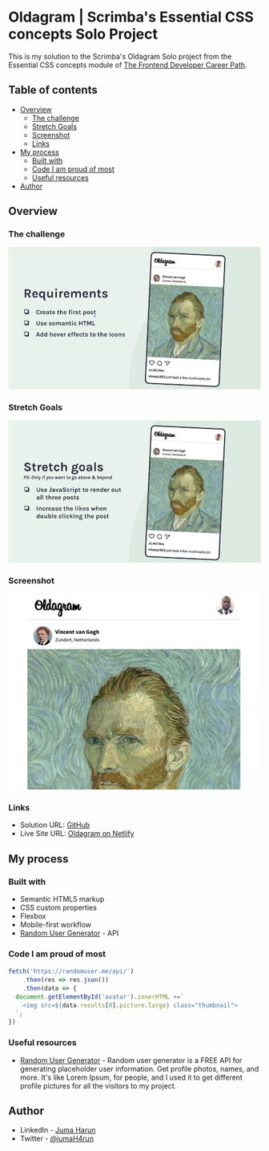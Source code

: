 # Oldagram | Scrimba's Essential CSS concepts Solo Project

This is my solution to the Scrimba's Oldagram Solo project from the Essential CSS concepts module of [The Frontend Developer Career Path](https://scrimba.com/learn/frontend/). 

## Table of contents

- [Overview](#overview)
  - [The challenge](#the-challenge)
  - [Stretch Goals](#stretch-goals)
  - [Screenshot](#screenshot)
  - [Links](#links)
- [My process](#my-process)
  - [Built with](#built-with)
  - [Code I am proud of most](#code-i-am-proud-of-most)
  - [Useful resources](#useful-resources)
- [Author](#author)

## Overview

### The challenge

![screenshot of Oldagram project requirements](./images//oldagram-req.png)

### Stretch Goals

![screenshot of Oldagram project stretch goals](./images/oldagram-stretch-goals.png)

### Screenshot

![](./images/Oldagram.png)

### Links

- Solution URL: [GitHub](https://github.com/jumaHarun/oldgram)
- Live Site URL: [Oldagram on Netlify](https://jharun-oldagram.netlify.app/)

## My process

### Built with

- Semantic HTML5 markup
- CSS custom properties
- Flexbox
- Mobile-first workflow
- [Random User Generator](https://reactjs.org/) - API

### Code I am proud of most

```js
fetch('https://randomuser.me/api/')
	.then(res => res.json())
	.then(data => {
  document.getElementById('avatar').innerHTML +=`
  	<img src=${data.results[0].picture.large} class="thumbnail">
  `;
})
```

### Useful resources

- [Random User Generator](https://randomuser.me) - Random user generator is a FREE API for generating placeholder user information. Get profile photos, names, and more. It's like Lorem Ipsum, for people, and I used it to get different profile pictures for all the visitors to my project.

## Author

- LinkedIn - [Juma Harun](https://www.linkedin.com/in/jumaHarun)
- Twitter - [@jumaH4run](https://twitter.com/jumaH4run/)
